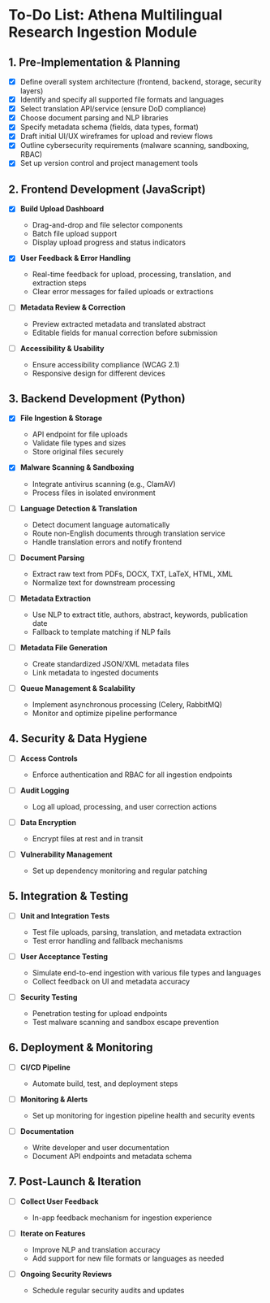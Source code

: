 # To-Do List: Athena Multilingual Research Ingestion Module

## 1. Pre-Implementation & Planning

- [x] Define overall system architecture (frontend, backend, storage, security layers)
- [x] Identify and specify all supported file formats and languages
- [x] Select translation API/service (ensure DoD compliance)
- [x] Choose document parsing and NLP libraries
- [x] Specify metadata schema (fields, data types, format)
- [x] Draft initial UI/UX wireframes for upload and review flows
- [x] Outline cybersecurity requirements (malware scanning, sandboxing, RBAC)
- [x] Set up version control and project management tools

## 2. Frontend Development (JavaScript)

- [x] **Build Upload Dashboard**
  - Drag-and-drop and file selector components
  - Batch file upload support
  - Display upload progress and status indicators

- [x] **User Feedback & Error Handling**
  - Real-time feedback for upload, processing, translation, and extraction steps
  - Clear error messages for failed uploads or extractions

- [ ] **Metadata Review & Correction**
  - Preview extracted metadata and translated abstract
  - Editable fields for manual correction before submission

- [ ] **Accessibility & Usability**
  - Ensure accessibility compliance (WCAG 2.1)
  - Responsive design for different devices

## 3. Backend Development (Python)

- [x] **File Ingestion & Storage**
  - API endpoint for file uploads
  - Validate file types and sizes
  - Store original files securely

- [x] **Malware Scanning & Sandboxing**
  - Integrate antivirus scanning (e.g., ClamAV)
  - Process files in isolated environment

- [ ] **Language Detection & Translation**
  - Detect document language automatically
  - Route non-English documents through translation service
  - Handle translation errors and notify frontend

- [ ] **Document Parsing**
  - Extract raw text from PDFs, DOCX, TXT, LaTeX, HTML, XML
  - Normalize text for downstream processing

- [ ] **Metadata Extraction**
  - Use NLP to extract title, authors, abstract, keywords, publication date
  - Fallback to template matching if NLP fails

- [ ] **Metadata File Generation**
  - Create standardized JSON/XML metadata files
  - Link metadata to ingested documents

- [ ] **Queue Management & Scalability**
  - Implement asynchronous processing (Celery, RabbitMQ)
  - Monitor and optimize pipeline performance

## 4. Security & Data Hygiene

- [ ] **Access Controls**
  - Enforce authentication and RBAC for all ingestion endpoints

- [ ] **Audit Logging**
  - Log all upload, processing, and user correction actions

- [ ] **Data Encryption**
  - Encrypt files at rest and in transit

- [ ] **Vulnerability Management**
  - Set up dependency monitoring and regular patching

## 5. Integration & Testing

- [ ] **Unit and Integration Tests**
  - Test file uploads, parsing, translation, and metadata extraction
  - Test error handling and fallback mechanisms

- [ ] **User Acceptance Testing**
  - Simulate end-to-end ingestion with various file types and languages
  - Collect feedback on UI and metadata accuracy

- [ ] **Security Testing**
  - Penetration testing for upload endpoints
  - Test malware scanning and sandbox escape prevention

## 6. Deployment & Monitoring

- [ ] **CI/CD Pipeline**
  - Automate build, test, and deployment steps

- [ ] **Monitoring & Alerts**
  - Set up monitoring for ingestion pipeline health and security events

- [ ] **Documentation**
  - Write developer and user documentation
  - Document API endpoints and metadata schema

## 7. Post-Launch & Iteration

- [ ] **Collect User Feedback**
  - In-app feedback mechanism for ingestion experience

- [ ] **Iterate on Features**
  - Improve NLP and translation accuracy
  - Add support for new file formats or languages as needed

- [ ] **Ongoing Security Reviews**
  - Schedule regular security audits and updates
